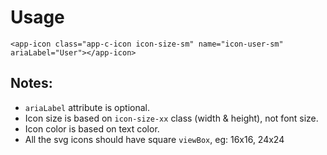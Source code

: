 # Usage

`<app-icon class="app-c-icon icon-size-sm" name="icon-user-sm" ariaLabel="User"></app-icon>`

## Notes:

- `ariaLabel` attribute is optional.
- Icon size is based on `icon-size-xx` class (width & height), not font size.
- Icon color is based on text color.
- All the svg icons should have square `viewBox`, eg: 16x16, 24x24
